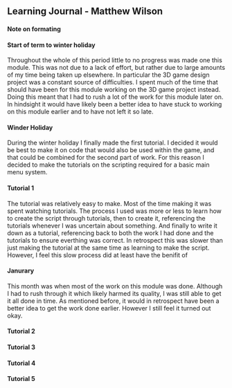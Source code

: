 ## Learning Journal - Matthew Wilson

#### Note on formating

#### Start of term to winter holiday

Throughout the whole of this period little to no progress was made one this module. This was not due to a lack of effort, but rather due to large amounts of my time being taken up elsewhere. In particular the 3D game design project was a constant source of difficulties. I spent much of the time that should have been for this module working on the 3D game project instead. Doing this meant that I had to rush a lot of the work for this module later on. In hindsight it would have likely been a better idea to have stuck to working on this module earlier and to have not left it so late.

#### Winder Holiday

During the winter holiday I finally made the first tutorial. I decided it would be best to make it on code that would also be used within the game, and that could be combined for the second part of work. For this reason I decided to make the tutorials on the scripting required for a basic main menu system.

#### Tutorial 1

The tutorial was relatively easy to make. Most of the time making it was spent watching tutorials. The process I used was more or less to learn how to create the script through tutorials, then to create it, referencing the tutorials whenever I was uncertain about something. And finally to write it down as a tutorial, referencing back to both the work I had done and the tutorials to ensure everthing was correct. In retrospect this was slower than just making the tutorial at the same time as learning to make the script. However, I feel this slow process did at least have the benifit of 

#### Janurary

This month was when most of the work on this module was done. Although I had to rush through it which likely harmed its quality, I was still able to get it all done in time. As mentioned before, it would in retrospect have been a better idea to get the work done earlier. However I still feel it turned out okay.

#### Tutorial 2

#### Tutorial 3

#### Tutorial 4

#### Tutorial 5
